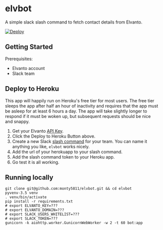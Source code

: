 # elvbot

A simple slack slash command to fetch contact details from Elvanto.

[![Deploy](https://www.herokucdn.com/deploy/button.png)](https://heroku.com/deploy)

## Getting Started

Prerequisites:

 * Elvanto account
 * Slack team

## Deploy to Heroku

This app will happily run on Heroku's free tier for most users.
The free tier sleeps the app after half an hour of inactivity and requires
that the app must be asleep for at least 6 hours a day. 
The app will take slightly longer to respond if it must be woken up, but
subsequent requests should be nice and snappy.

  1. Get your Elvanto [API Key](https://www.elvanto.com/api/getting-started/#api_key).
  2. Click the Deploy to Heroku Button above.
  3. Create a new Slack [slash command](https://api.slack.com/slash-commands) for your team. You can name it anything you like, `elvbot` works nicely.
  4. Add the url of your herokuapp to your slash command.
  5. Add the slash command token to your Heroku app.
  6. Go test it is all working.

## Running locally

    git clone git@github.com:monty5811/elvbot.git && cd elvbot
    pyvenv-3.5 venv
    . venv/bin/activate
    pip install -r requirements.txt
    # export ELVANTO_KEY=???
    # export ELVANTO_DOMAIN=???
    # export SLACK_USERS_WHITELIST=???
    # export SLACK_TOKEN=???
    gunicorn -k aiohttp.worker.GunicornWebWorker -w 2 -t 60 bot:app
